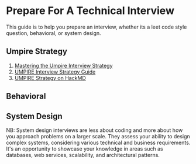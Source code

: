 # Prepare For A Technical Interview
This guide is to help you prepare an interview, whether its a leet code style question, behavioral, or system design.


## Umpire Strategy
   1. [Mastering the Umpire Interview Strategy](https://www.designgurus.io/blog/mastering-the-umpire-interview-strategy-in-coding-a-step-by-step-guide)
   2. [UMPIRE Interview Strategy Guide](https://guides.codepath.com/compsci/UMPIRE-Interview-Strategy)
   3. [UMPIRE Strategy on HackMD](https://hackmd.io/@zXKevDKYS9a3T9goj4cIQA/S1CaDzIIv?type=view)


  

## Behavioral




## System Design
NB: System design interviews are less about coding and more about how you approach problems on a larger scale. They assess your ability to design complex systems, considering various technical and business requirements. It's an opportunity to showcase your knowledge in areas such as databases, web services, scalability, and architectural patterns.
